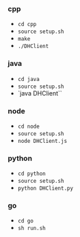 ### cpp
* `cd cpp`
* `source setup.sh`
* `make`
* `./DHClient`

### java
* `cd java`
* `source setup.sh`
* `java DHClient``

### node
* `cd node`
* `source setup.sh`
* `node DHClient.js`

### python
* `cd python`
* `source setup.sh`
* `python DHClient.py`

### go
* `cd go`
* `sh run.sh`
